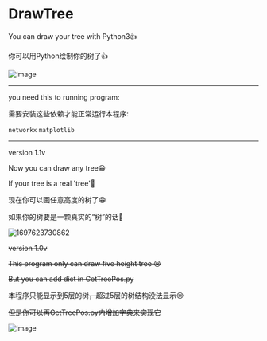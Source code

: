 # DrawTree
You can draw your tree with Python3👍

你可以用Python绘制你的树了👍


![image](https://github.com/5710xIa/DrawTree/assets/140572618/a2f0d108-12c6-4141-9543-55f2b7cd93ad)

---------------------------------------


you need this to running program:

需要安装这些依赖才能正常运行本程序:

 
```networkx```
```matplotlib```

---------------------------------------

version 1.1v

Now you can draw any tree😁

If your tree is a real 'tree'🤣


现在你可以画任意高度的树了😁

如果你的树要是一颗真实的“树”的话🤣

![1697623730862](https://github.com/5710xIa/DrawTree/assets/140572618/70f5e110-79ea-444e-9579-bb6e077702c0)


~~version 1.0v~~

~~This program only can draw five height tree 😢~~

~~But you can add dict in GetTreePos.py~~


~~本程序只能显示到5层的树，超过5层的树结构没法显示😢~~

~~但是你可以再GetTreePos.py内增加字典来实现它~~


![image](https://github.com/5710xIa/DrawTree/assets/140572618/beb6c0b4-2ec7-434b-b5c2-164b4160f79b)


